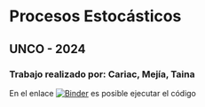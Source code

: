 # Procesos Estocásticos
## UNCO - 2024
### Trabajo realizado por: Cariac, Mejía, Taina

En el enlace [![Binder](https://mybinder.org/badge_logo.svg)](https://mybinder.org/v2/gh/MasterTopo-42/PE/HEAD) es posible ejecutar el código
